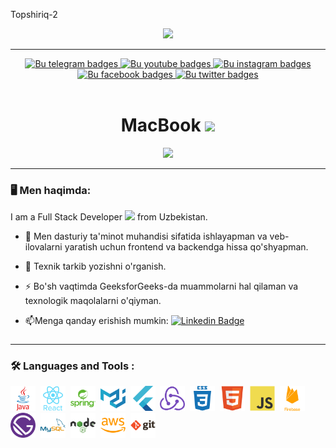 
Topshiriq-2 
<div id="header" align="center">
  <img src="https://media.giphy.com/media/23g5TbXG6KxCRSPX9z/giphy.gif?cid=ecf05e475h1ktqp0pvksdrvqeptsijfskhjbmlpri97oojwr&ep=v1_gifs_search&rid=giphy.gif&ct=g" width="700" />
</div>
<hr>
<div id="badges" align="center">
  <a href="https://t.me/Behzod Xakimov">
    <img src="https://img.shields.io/badge/telegram-blue?logo=telegram&logoColor=white" alt="Bu telegram badges">
  </a>
  <a href="https://youtube.com/@behzodxakimov">
    <img src="https://img.shields.io/badge/youtube-white?logo=youtube&logoColor=red" alt="Bu youtube badges">
  </a>
  <a href="https://instagram.com/behzod.o2">
    <img src="https://img.shields.io/badge/instagram-red?logo=instagram&logoColor=white" alt="Bu instagram badges">
  </a>
  <a href="https://facebook.com/behzodxakimov">
    <img src="https://img.shields.io/badge/facebook-white?logo=facebook&logoColor=blue" alt="Bu facebook badges">
  </a>
  <a href="https://x.com/behzodxakimov">
    <img src="https://img.shields.io/badge/twitter-black?logo=x&logoColor=white" alt="Bu twitter badges"/>
  </a><br>
  <img src="https://komarev.com/ghpvc/?username=freedom-1&label=PROFILNI+KO'RISHLAR+SONI" alt=""/>
</div>

###

<h1 align="center">
MacBook
  
  <img src="https://media.giphy.com/media/hvRJCLFzcasrR4ia7z/giphy.gif" width="30px"/>
</h1>

<div align="center">
  <img src="https://i.giphy.com/media/v1.Y2lkPTc5MGI3NjExNnB0c3UzaWFxdHd3OXkybmI4YnU4bHdkY29yazR5MHB4cjN6dGdtMiZlcD12MV9pbnRlcm5hbF9naWZfYnlfaWQmY3Q9Zw/EeZ6mLsRRik8cgnh3D/giphy.gif" />
</div>

---


### 🖥 Men haqimda:

I am a Full Stack Developer <img src="https://media.giphy.com/media/WUlplcMpOCEmTGBtBW/giphy.gif" width="30"> from Uzbekistan.
- :telescope: Men dasturiy ta'minot muhandisi sifatida ishlayapman va veb-ilovalarni yaratish uchun frontend va backendga hissa qo'shyapman.

- :seedling: 
Texnik tarkib yozishni o'rganish.

- :zap: Bo'sh vaqtimda GeeksforGeeks-da muammolarni hal qilaman va texnologik maqolalarni o'qiyman.

- :mailbox:Menga qanday erishish mumkin: [![Linkedin Badge](https://img.shields.io/badge/-kakbar-blue?style=flat&logo=Linkedin&logoColor=white)](https://https://instagram.com/behzod.o2v)

###

---

### :hammer_and_wrench: Languages and Tools :
<div>
  <img src="https://github.com/devicons/devicon/blob/master/icons/java/java-original-wordmark.svg" title="Java" alt="Java" width="40" height="40"/>&nbsp;
  <img src="https://github.com/devicons/devicon/blob/master/icons/react/react-original-wordmark.svg" title="React" alt="React" width="40" height="40"/>&nbsp;
  <img src="https://github.com/devicons/devicon/blob/master/icons/spring/spring-original-wordmark.svg" title="Spring" alt="Spring" width="40" height="40"/>&nbsp;
  <img src="https://github.com/devicons/devicon/blob/master/icons/materialui/materialui-original.svg" title="Material UI" alt="Material UI" width="40" height="40"/>&nbsp;
  <img src="https://github.com/devicons/devicon/blob/master/icons/flutter/flutter-original.svg" title="Flutter" alt="Flutter" width="40" height="40"/>&nbsp;
  <img src="https://github.com/devicons/devicon/blob/master/icons/redux/redux-original.svg" title="Redux" alt="Redux " width="40" height="40"/>&nbsp;
  <img src="https://github.com/devicons/devicon/blob/master/icons/css3/css3-plain-wordmark.svg"  title="CSS3" alt="CSS" width="40" height="40"/>&nbsp;
  <img src="https://github.com/devicons/devicon/blob/master/icons/html5/html5-original.svg" title="HTML5" alt="HTML" width="40" height="40"/>&nbsp;
  <img src="https://github.com/devicons/devicon/blob/master/icons/javascript/javascript-original.svg" title="JavaScript" alt="JavaScript" width="40" height="40"/>&nbsp;
  <img src="https://github.com/devicons/devicon/blob/master/icons/firebase/firebase-plain-wordmark.svg" title="Firebase" alt="Firebase" width="40" height="40"/>&nbsp;
  <img src="https://github.com/devicons/devicon/blob/master/icons/gatsby/gatsby-original.svg" title="Gatsby"  alt="Gatsby" width="40" height="40"/>&nbsp;
  <img src="https://github.com/devicons/devicon/blob/master/icons/mysql/mysql-original-wordmark.svg" title="MySQL"  alt="MySQL" width="40" height="40"/>&nbsp;
  <img src="https://github.com/devicons/devicon/blob/master/icons/nodejs/nodejs-original-wordmark.svg" title="NodeJS" alt="NodeJS" width="40" height="40"/>&nbsp;
  <img src="https://github.com/devicons/devicon/blob/master/icons/amazonwebservices/amazonwebservices-plain-wordmark.svg" title="AWS" alt="AWS" width="40" height="40"/>&nbsp;
  <img src="https://github.com/devicons/devicon/blob/master/icons/git/git-original-wordmark.svg" title="Git" **alt="Git" width="40" height="40"/>
</div>

